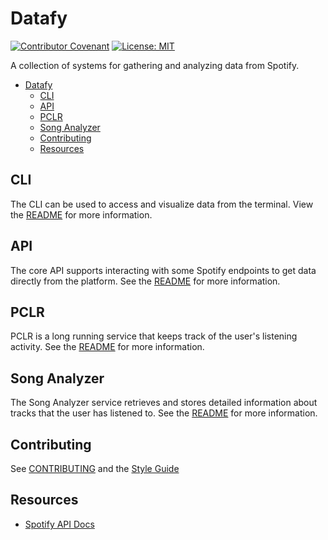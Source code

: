 # Datafy

[![Contributor Covenant](https://img.shields.io/badge/Contributor%20Covenant-2.0-4baaaa.svg)](CODE_OF_CONDUCT.md)
[![License: MIT](https://img.shields.io/badge/License-MIT-yellow.svg)](https://opensource.org/licenses/MIT)

A collection of systems for gathering and analyzing data from Spotify.

- [Datafy](#datafy)
  - [CLI](#cli)
  - [API](#api)
  - [PCLR](#pclr)
  - [Song Analyzer](#song-analyzer)
  - [Contributing](#contributing)
  - [Resources](#resources)

## CLI

The CLI can be used to access and visualize data from the terminal. View the
[README](./cli/README.md) for more information.

## API

The core API supports interacting with some Spotify endpoints to get data directly
from the platform. See the [README](./api/README.md) for more information.

## PCLR

PCLR is a long running service that keeps track of the user's listening activity.
See the [README](./pclr/README.md) for more information.

## Song Analyzer

The Song Analyzer service retrieves and stores detailed information about tracks
that the user has listened to. See the [README](./song-analyzer/README.md) for
more information.

## Contributing

See [CONTRIBUTING](CONTRIBUTING.md) and the [Style Guide](style-guide.md)

## Resources

- [Spotify API Docs](https://developer.spotify.com/documentation/web-api/reference/#/)
